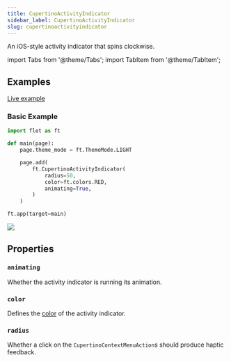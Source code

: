 ```yaml
---
title: CupertinoActivityIndicator
sidebar_label: CupertinoActivityIndicator
slug: cupertinoactivityindicator
---
```


An iOS-style activity indicator that spins clockwise.

import Tabs from '@theme/Tabs';
import TabItem from '@theme/TabItem';

## Examples

[Live example](https://flet-controls-gallery.fly.dev/displays/cupertinoactivityindicator)

### Basic Example

<Tabs groupId="language">
  <TabItem value="python" label="Python" default>

```python
import flet as ft

def main(page):
    page.theme_mode = ft.ThemeMode.LIGHT

    page.add(
        ft.CupertinoActivityIndicator(
            radius=50,
            color=ft.colors.RED,
            animating=True,
        )
    )

ft.app(target=main)
```

  </TabItem>
</Tabs>

<img src="/img/docs/controls/cupertino-activity-indicator/basic-cupertino-activity-indicator.png" className="screenshot-40"/>

## Properties

### `animating`

Whether the activity indicator is running its animation.

### `color`

Defines the [color](/docs/guides/python/colors) of the activity indicator.

### `radius`

Whether a click on the `CupertinoContextMenuAction`s should produce haptic feedback.
